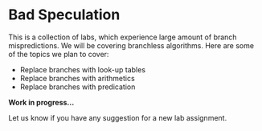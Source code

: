 # Bad Speculation

This is a collection of labs, which experience large amount of branch mispredictions. We will be covering branchless algorithms. Here are some of the topics we plan to cover:

* Replace branches with look-up tables
* Replace branches with arithmetics
* Replace branches with predication

**Work in progress...**

Let us know if you have any suggestion for a new lab assignment.
